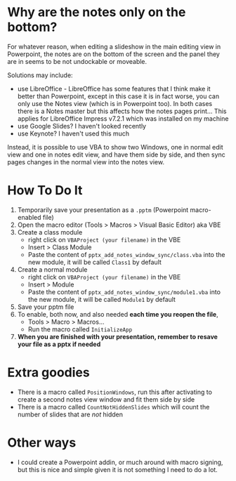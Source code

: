 # Why are the notes only on the bottom?

For whatever reason, when editing a slideshow in the main editing view in Powerpoint, the notes are on the bottom of the screen and the panel they are in seems to be  not undockable or moveable.

Solutions may include:
- use LibreOffice - LibreOffice has some features that I think make it better than Powerpoint, except in this case it is in fact worse, you can only use the Notes view (which is in Powerpoint too). In both cases there is a Notes master but this affects how the notes pages print... This applies for LibreOffice Impress v7.2.1 which was installed on my machine
- use Google Slides? I haven't looked recently
- use Keynote? I haven't used this much

Instead, it is possible to use VBA to show two Windows, one in normal edit view and one in notes edit view, and have them side by side, and then sync pages changes in the normal view into the notes view.

# How To Do It

1. Temporarily save your presentation as a `.pptm` (Powerpoint macro-enabled file)
2. Open the macro editor (Tools > Macros > Visual Basic Editor) aka VBE
3. Create a class module
    - right click on `VBAProject (your filename)` in the VBE
    - Insert > Class Module
    - Paste the content of `pptx_add_notes_window_sync/class.vba` into the new module, it will be called `Class1` by default
4. Create a normal module
    - right click on `VBAProject (your filename)` in the VBE
    - Insert > Module
    - Paste the content of `pptx_add_notes_window_sync/module1.vba` into the new module, it will be called `Module1` by default
5. Save your pptm file
6. To enable, both now, and also needed **each time you reopen the file**,
    - Tools > Macro > Macros...
    - Run the macro called `InitializeApp`
7. **When you are finished with your presentation, remember to resave your file as a pptx if needed**

# Extra goodies

- There is a macro called `PositionWindows`, run this after activating to create a second notes view window and fit them side by side
- There is a macro called `CountNotHiddenSlides` which will count the number of slides that are _not_ hidden

# Other ways

- I could create a Powerpoint addin, or much around with macro signing, but this is nice and simple given it is not something I need to do a lot.
